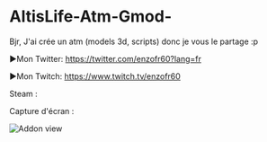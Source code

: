 # AltisLife-Atm-Gmod-

Bjr, J'ai crée un atm (models 3d, scripts) donc je vous le partage :p

►Mon Twitter: https://twitter.com/enzofr60?lang=fr

►Mon Twitch: https://www.twitch.tv/enzofr60

Steam : 
 
Capture d'écran :
<p><img src="https://media.discordapp.net/attachments/489882842881458187/514325180294627340/512x512gmodaltislifeatm.jpg?width=480&height=480" alt="Addon view" data-canonical-src="https://media.discordapp.net/attachments/489882842881458187/514325180294627340/512x512gmodaltislifeatm.jpg?width=480&height=480"></p>
